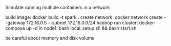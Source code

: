 Simulate running multiple containers in a network

build image: docker build -t spark .
create network: docker network create --gateway 172.16.0.5 --subnet 172.16.0.0/24 hadoop
run cluster: docker-compose up -d
in node1: bash local_setup.sh && bash start.sh

be careful about memory and disk volume